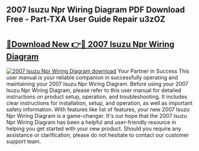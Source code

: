## 2007 Isuzu Npr Wiring Diagram PDF Download Free - Part-TXA User Guide Repair u3zOZ

# <h2><a href="http://dfsdd9s.blite.top/?on=2007+Isuzu+Npr+Wiring+Diagram">🔗Download New 👉🔴 2007 Isuzu Npr Wiring Diagram</a></h2>

[![2007 Isuzu Npr Wiring Diagram download](https://i.imgur.com/lujVjoI.png)](http://dfsdd9s.blite.top/?on=2007+Isuzu+Npr+Wiring+Diagram)
Your Partner in Success This user manual is your reliable companion in successfully operating and maintaining your 2007 Isuzu Npr Wiring Diagram. Before using your 2007 Isuzu Npr Wiring Diagram, please refer to this user manual for detailed instructions on product setup, operation, and troubleshooting. It includes clear instructions for installation, setup, and operation, as well as important safety information. With features like list of features, your new 2007 Isuzu Npr Wiring Diagram is a game-changer. It's our hope that the 2007 Isuzu Npr Wiring Diagram has been a helpful and user-friendly resource in helping you get started with your new product. Should you require any assistance or clarification, please do not hesitate to contact our customer support team.
